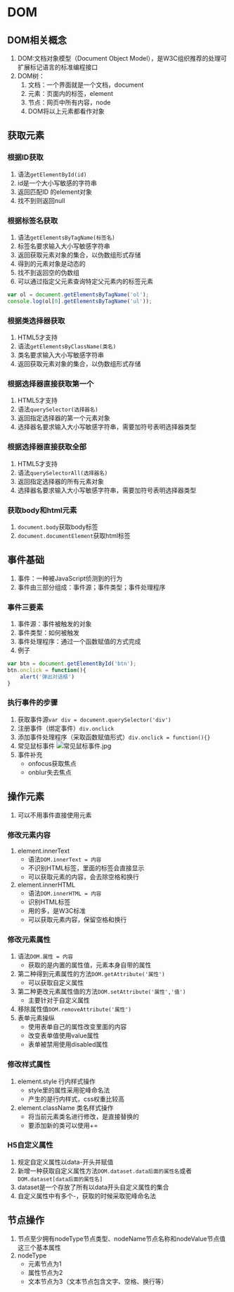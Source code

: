 # DOM

## DOM相关概念
1. DOM:文档对象模型（Document Object Model），是W3C组织推荐的处理可扩展标记语言的标准编程接口
2. DOM树：
    1. 文档：一个界面就是一个文档，document
    2. 元素：页面内的标签，element
    3. 节点：网页中所有内容，node
    4. DOM将以上元素都看作对象

## 获取元素
### 根据ID获取
1. 语法`getElementById(id)`
2. id是一个大小写敏感的字符串
3. 返回匹配ID 的element对象
4. 找不到则返回null
### 根据标签名获取
1. 语法`getElementsByTagName(标签名)`
2. 标签名要求输入大小写敏感字符串
3. 返回获取元素对象的集合，以伪数组形式存储
4. 得到的元素对象是动态的
5. 找不到返回空的伪数组
6. 可以通过指定父元素查询特定父元素内的标签元素
```JavaScript
var ol = document.getElementsByTagName('ol');
console.log(ol[0].getElementsByTagName('ul'));
```
### 根据类选择器获取
1. HTML5才支持
2. 语法`getElementsByClassName(类名)`
3. 类名要求输入大小写敏感字符串
4. 返回获取元素对象的集合，以伪数组形式存储
### 根据选择器直接获取第一个
1. HTML5才支持
2. 语法`querySelector(选择器名)`
3. 返回指定选择器的第一个元素对象
4. 选择器名要求输入大小写敏感字符串，需要加符号表明选择器类型
### 根据选择器直接获取全部
1. HTML5才支持
2. 语法`querySelectorAll(选择器名)`
3. 返回指定选择器的所有元素对象
4. 选择器名要求输入大小写敏感字符串，需要加符号表明选择器类型
### 获取body和html元素
1. `document.body`获取body标签
2. `document.documentElement`获取html标签

## 事件基础
1. 事件：一种被JavaScript侦测到的行为
2. 事件由三部分组成：事件源；事件类型；事件处理程序
### 事件三要素
1. 事件源：事件被触发的对象
2. 事件类型：如何被触发
3. 事件处理程序：通过一个函数赋值的方式完成
4. 例子
```JavaScript
var btn = document.getElementById('btn');
btn.onclick = function(){
    alert('弹出对话框')
}
```
### 执行事件的步骤
1. 获取事件源`var div = document.querySelector('div')`
1. 注册事件（绑定事件）`div.onclick`
2. 添加事件处理程序（采取函数赋值形式）`div.onclick = function(){}`
3. 常见鼠标事件
![常见鼠标事件.jpg](https://i.loli.net/2021/03/05/3Ku6IEfPV5Gg7M2.jpg)
4. 事件补充
   + onfocus获取焦点
   + onblur失去焦点

## 操作元素
1. 可以不用事件直接使用元素
### 修改元素内容
1. element.innerText
   + 语法`DOM.innerText = 内容`
   + 不识别HTML标签，里面的标签会直接显示
   + 可以获取元素的内容，会去除空格和换行
2. element.innerHTML
   + 语法`DOM.innerHTML = 内容`
   + 识别HTML标签
   + 用的多，是W3C标准
   + 可以获取元素内容，保留空格和换行
### 修改元素属性
1. 语法`DOM.属性 = 内容`
   + 获取的是内置的属性值，元素本身自带的属性
2. 第二种得到元素属性的方法`DOM.getAttribute('属性')`
   + 可以获取自定义属性
3. 第二种更改元素属性值的方法`DOM.setAttribute('属性','值')`
   + 主要针对于自定义属性
4. 移除属性值`DOM.removeAttribute('属性')`
5. 表单元素操纵
   + 使用表单自己的属性改变里面的内容
   + 改变表单值使用value属性
   + 表单被禁用使用disabled属性
### 修改样式属性
1. element.style 行内样式操作
   + style里的属性采用驼峰命名法
   + 产生的是行内样式，css权重比较高
2. element.className 类名样式操作
   + 将当前元素类名进行修改，是直接替换的
   + 要添加新的类可以使用+=
### H5自定义属性
1. 规定自定义属性以data-开头并赋值
2. 新增一种获取自定义属性方法`DOM.dataset.data后面的属性名`或者`DOM.dataset[data后面的属性名]`
3. dataset是一个存放了所有以data开头自定义属性的集合
4. 自定义属性中有多个-，获取的时候采取驼峰命名法

## 节点操作
1. 节点至少拥有nodeType节点类型、nodeName节点名称和nodeValue节点值这三个基本属性
2. nodeType
   + 元素节点为1
   + 属性节点为2
   + 文本节点为3（文本节点包含文字、空格、换行等）